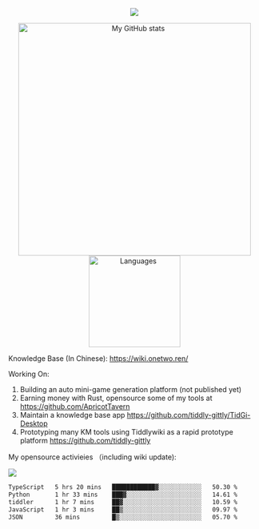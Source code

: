 <a href="https://github.com/linonetwo">
    <p align="center">
        <img src="https://github-profile-trophy.vercel.app/?username=linonetwo&column=7&theme=onedark"/>
    </p>
</a>
<a align="center" href="https://github.com/linonetwo">
  <p align="center">
    <img src="https://github-readme-stats.vercel.app/api?username=linonetwo&show_icons=true&count_private=true" alt="My GitHub stats" width="465"/>
    <img src="https://github-readme-stats.vercel.app/api/top-langs/?username=linonetwo&layout=compact&langs_count=10" alt="Languages" height="183">
  </p>
</a>

Knowledge Base (In Chinese): https://wiki.onetwo.ren/

Working On: 

1. Building an auto mini-game generation platform (not published yet)
1. Earning money with Rust, opensource some of my tools at https://github.com/ApricotTavern
1. Maintain a knowledge base app https://github.com/tiddly-gittly/TidGi-Desktop
1. Prototyping many KM tools using Tiddlywiki as a rapid prototype platform https://github.com/tiddly-gittly

My opensource activieies （including wiki update):

![](https://visitor-badge.glitch.me/badge?page_id=linonetwo.linonetwo)

<!--START_SECTION:waka-->

```txt
TypeScript   5 hrs 20 mins   ████████████▓░░░░░░░░░░░░   50.30 %
Python       1 hr 33 mins    ███▓░░░░░░░░░░░░░░░░░░░░░   14.61 %
tiddler      1 hr 7 mins     ██▓░░░░░░░░░░░░░░░░░░░░░░   10.59 %
JavaScript   1 hr 3 mins     ██▒░░░░░░░░░░░░░░░░░░░░░░   09.97 %
JSON         36 mins         █▒░░░░░░░░░░░░░░░░░░░░░░░   05.70 %
```

<!--END_SECTION:waka-->
